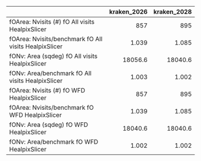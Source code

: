 |                                                       |   kraken_2026 |   kraken_2028 |
|:------------------------------------------------------|--------------:|--------------:|
| fOArea: Nvisits (#) fO All visits HealpixSlicer       |       857     |       895     |
| fOArea: Nvisits/benchmark fO All visits HealpixSlicer |         1.039 |         1.085 |
| fONv: Area (sqdeg) fO All visits HealpixSlicer        |     18056.6   |     18040.6   |
| fONv: Area/benchmark fO All visits HealpixSlicer      |         1.003 |         1.002 |
| fOArea: Nvisits (#) fO WFD HealpixSlicer              |       857     |       895     |
| fOArea: Nvisits/benchmark fO WFD HealpixSlicer        |         1.039 |         1.085 |
| fONv: Area (sqdeg) fO WFD HealpixSlicer               |     18040.6   |     18040.6   |
| fONv: Area/benchmark fO WFD HealpixSlicer             |         1.002 |         1.002 |
